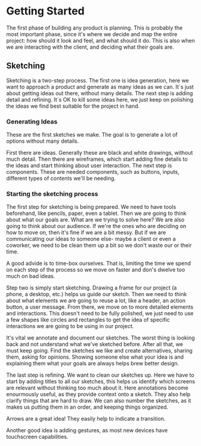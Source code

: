 # Getting Started

The first phase of building any product is planning. This is probably the most important phase, since it's where we decide and map the entire project: how should it look and feel, and what should it do.
This is also when we are interacting with the client, and deciding what their goals are.

## Sketching

Sketching is a two-step process. The first one is idea generation, here we want to approach a product and generate as many ideas as we can. It´s just about getting ideas out there, without many details. The next step is adding detail and refining. It´s OK to kill some ideas here, we just keep on polishing the ideas we find best suitable for the project in hand.

### Generating Ideas

These are the first sketches we make. The goal is to generate a lot of options without many details.

First there are ideas. Generally these are black and white drawings, without much detail. Then there are wireframes, which start adding fine details to the ideas and start thinking about user interaction. The next step is components. These are needed components, such as buttons, inputs, different types of contents we'll be needing.

### Starting the sketching process

The first step for sketching is being prepared. We need to have tools beforehand, like pencils, paper, even a tablet. Then we are going to think about what our goals are. What are we trying to solve here? We are also going to think about our audience. If we're the ones who are deciding on how to move on, then it's fine if we are a bit messy. But if we are communicating our ideas to someone else- maybe a client or even a coworker, we need to be clean them up a bit so we don't waste our or their time.

A good advide is to time-box ourselves. That is, limiting the time we spend on each step of the process so we move on faster and don's dwelve too much on bad ideas.

Step two is simply start sketching. Drawing a frame for our project (a phone, a desktop, etc.) helps us guide our sketch. Then we need to think about what elements we are going to reuse a lot, like a header, an action button, a user message. From there, we move on to more detailed elements and interactions. This doesn't need to be fully polished, we just need to use a few shapes like circles and rectangles to get the idea of specific interactions we are going to be using in our project.

It's vital we annotate and document our sketches. The worst thing is looking back and not understand what we've sketched before. After all that, we must keep going. Find the sketches we like and create alternatives, sharing them, asking for opinions. Showing someone else what your idea is and explaining them what your goals are always helps brew better design.

The last step is refining. We want to clean our sketches up. Here we have to start by adding titles to all our sketches, this helps us identify which screens are relevant without thinking too much about it. Here annotations become enourmously useful, as they provide context onto a sketch. They also help clarify things that are hard to draw.
We can also number the sketches, as it makes us putting them in an order, and keeping things organized.

Arrows are a great idea! They easily help to indicate a transition.

Another good idea is adding gestures, as most new devices have touchscreen capabilities.
